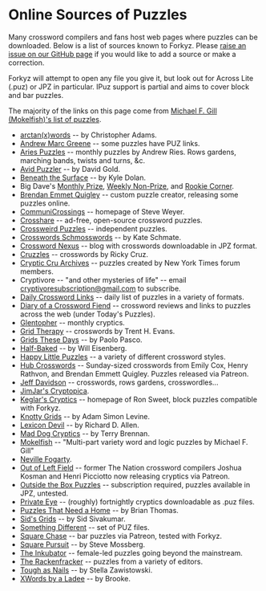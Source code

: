 
# Online Sources of Puzzles

Many crossword compilers and fans host web pages where puzzles can be
downloaded. Below is a list of sources known to Forkyz. Please [raise an
issue on our GitHub page][issues] if you would like to add a source or
make a correction.

Forkyz will attempt to open any file you give it, but look out for
Across Lite (.puz) or JPZ in particular. IPuz support is partial and
aims to cover block and bar puzzles.

The majority of the links on this page come from [Michael F. Gill
(Mokelfish)'s list of puzzles][mokelfish].

* [arctan(x)words][arctan-x-words] -- by Christopher Adams.
* [Andrew Marc Greene][andrew-marc-greene] -- some puzzles have PUZ links.
* [Aries Puzzles][aries-puzzles] -- monthly puzzles by Andrew Ries. Rows gardens, marching bands, twists and turns, &c.
* [Avid Puzzler][avid-puzzler] -- by David Gold.
* [Beneath the Surface][beneath-the-surface] -- by Kyle Dolan.
* Big Dave's [Monthly Prize][big-dave-monthly], [Weekly Non-Prize][big-dave-weekly], and [Rookie Corner][big-dave-rookie].
* [Brendan Emmet Quigley][beq] -- custom puzzle creator, releasing some puzzles online.
* [CommuniCrossings][communicrossings] -- homepage of Steve Weyer.
* [Crosshare][crosshare] -- ad-free, open-source crossword puzzles.
* [Crossweird Puzzles][crossweird] -- independent puzzles.
* [Crosswords Schmosswords][crosswords-schmosswords] -- by Kate Schmate.
* [Crossword Nexus][crosswordnexus] -- blog with crosswords downloadable in JPZ format.
* [Cruzzles][cruzzles] -- crosswords by Ricky Cruz.
* [Cryptic Cru Archives][crypticcru] -- puzzles created by New York Times forum members.
* Cryptivore -- "and other mysteries of life" -- email cryptivoresubscription@gmail.com to subscribe.
* [Daily Crossword Links][daily-crossword-links] -- daily list of puzzles in a variety of formats.
* [Diary of a Crossword Fiend][diary] -- crossword reviews and links to puzzles across the web (under Today's Puzzles).
* [Glentopher][glentopher] -- monthly cryptics.
* [Grid Therapy][gridtherapy] -- crosswords by Trent H. Evans.
* [Grids These Days][grids-these-days] -- by Paolo Pasco.
* [Half-Baked][half-baked] -- by Will Eisenberg.
* [Happy Little Puzzles][happylittlepuzzles] -- a variety of different crossword styles.
* [Hub Crosswords][hubcrosswords] -- Sunday-sized crosswords from Emily Cox, Henry Rathvon, and Brendan Emmett Quigley. Puzzles released via Patreon.
* [Jeff Davidson][jeff-davidson] -- crosswords, rows gardens, crosswordles...
* [JimJar's Cryptopica][jimjar].
* [Keglar's Cryptics][keglar] -- homepage of Ron Sweet, block puzzles compatible with Forkyz.
* [Knotty Grids][knotty-grids] -- by Adam Simon Levine.
* [Lexicon Devil][lexicon-devil] -- by Richard D. Allen.
* [Mad Dog Cryptics][mad-dog-cryptics] -- by Terry Brennan.
* [Mokelfish][mokelfish-puzzles] -- "Multi-part variety word and logic puzzles by Michael F. Gill"
* [Neville Fogarty][neville-fogarty].
* [Out of Left Field][outofleftfield] -- former The Nation crossword compilers Joshua Kosman and Henri Picciotto now releasing cryptics via Patreon.
* [Outside the Box Puzzles][outside-the-box] -- subscription required, puzzles available in JPZ, untested.
* [Private Eye][private-eye] -- (roughly) fortnightly cryptics downloadable as .puz files.
* [Puzzles That Need a Home][puzzles-that-need-a-home] -- by Brian Thomas.
* [Sid's Grids][sids-grids] -- by Sid Sivakumar.
* [Something Different][something-different] -- set of PUZ files.
* [Square Chase][squarechase] -- bar puzzles via Patreon, tested with Forkyz.
* [Square Pursuit][square-pursuit] -- by Steve Mossberg.
* [The Inkubator][inkubator] -- female-led puzzles going beyond the mainstream.
* [The Rackenfracker][rackenfracker] -- puzzles from a variety of editors.
* [Tough as Nails][tough-as-nails] -- by Stella Zawistowski.
* [XWords by a Ladee][xwords-by-aladee] -- by Brooke.

[mokelfish]: http://bbtp.net/puzzle/links.html
[issues]: https://github.com/yourealwaysbe/forkyz/issues

[andrew-marc-greene]: http://www.greenehouse.com/a/puzzles/
[arctan-x-words]: http://arctanxwords.blogspot.com/
[aries-puzzles]: https://www.ariespuzzles.com/
[avid-puzzler]: https://avidpuzzler.blogspot.com/
[beneath-the-surface]: https://beneaththesurfacepuzzles.blogspot.com/
[beq]: https://www.brendanemmettquigley.com/
[big-dave-monthly]: http://crypticcrosswords.net/puzzles/monthly-prize-puzzles/
[big-dave-rookie]: http://crypticcrosswords.net/puzzles/rookie-corner/
[big-dave-weekly]: http://crypticcrosswords.net/puzzles/not-the-saturday-prize-puzzles/
[communicrossings]: https://communicrossings.com/crosswords-weyer
[crosshare]: https://crosshare.org/
[crossweird]: https://www.crossweirdpuzzles.com
[crosswordnexus]: https://crosswordnexus.com/blog/
[crosswords-schmosswords]: https://kateschmatecrosswords.weebly.com/
[cruzzles]: https://cruzzles.blogspot.com/
[crypticcru]: https://archive.nytimes.com/www.nytimes.com/premium/xword/cryptic-archive.html
[cryptivore]: https://cryptivore.com/
[daily-crossword-links]: https://crosswordlinks.substack.com/
[diary]: https://crosswordfiend.com/
[glentopher]: https://glentopher.blogspot.com/
[grids-these-days]: http://gridsthesedays.blogspot.com/
[gridtherapy]: https://gridtherapy.com/
[half-baked]: https://halfbakedpuzzles.blogspot.com/
[happylittlepuzzles]: https://www.happylittlepuzzles.com/
[hubcrosswords]: https://www.patreon.com/hubcrosswords
[inkubator]: https://inkubatorcrosswords.com/
[jeff-davidson]: https://puzzles.jeffpdavidson.com/
[jimjar]: https://twitter.com/Jimjar
[keglar]: https://kegler.gitlab.io/
[knotty-grids]: https://knottygrids.blogspot.com/
[lexicon-devil]: http://www.lexicondevil.live/
[mad-dog-cryptics]: https://maddogcryptics.com/
[mokelfish-puzzles]: https://bbtp.net/puzzle/
[neville-fogarty]: https://nevillefogarty.wordpress.com/
[outofleftfield]: http://www.leftfieldcryptics.com/
[outside-the-box]: https://www.joonpahk.com/blog/2021/04/12/year-6-variety-puzzle-16-starting-square-hint/
[private-eye]: https://www.private-eye.co.uk/crossword
[puzzles-that-need-a-home]: https://puzzlesthatneedahome.blogspot.com/
[rackenfracker]: https://www.therackenfracker.com/
[sids-grids]: https://www.sidsgrids.com/home/categories/crossword-puzzles
[something-different]: https://dandoesnotblog.blogspot.com/2020/04/something-different.html
[square-pursuit]: https://squarepursuit.com/
[squarechase]: https://www.patreon.com/squarechase
[tough-as-nails]: https://toughasnails.net/
[xwords-by-aladee]: https://xwordsbyaladee.blogspot.com/
